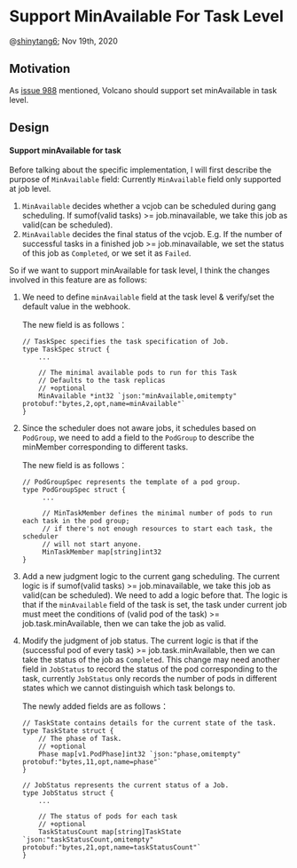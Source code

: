# Support MinAvailable For Task Level

@[shinytang6](https://github.com/shinytang6); Nov 19th, 2020

## Motivation
As [issue 988](https://github.com/volcano-sh/volcano/issues/988) mentioned, Volcano should support set minAvailable in task level.

## Design

#### Support minAvailable for task

Before talking about the specific implementation, l will first describe the purpose of `MinAvailable` field:
Currently `MinAvailable` field only supported at job level.
1. `MinAvailable` decides whether a vcjob can be scheduled during gang scheduling. If sumof(valid tasks) >= job.minavailable, we take this job as valid(can be scheduled).
2. `MinAvailable` decides the final status of the vcjob. E.g. If the number of successful tasks in a finished job >= job.minavailable, we set the status of this job as `Completed`, or we set it as `Failed`.

So if we want to support minAvailable for task level, I think the changes involved in this feature are as follows:
1. We need to define `minAvailable` field at the task level & verify/set the default value in the webhook.

    The new field is as follows：
    ```
    // TaskSpec specifies the task specification of Job.
    type TaskSpec struct {
        ...
        
        // The minimal available pods to run for this Task
        // Defaults to the task replicas
        // +optional
        MinAvailable *int32 `json:"minAvailable,omitempty" protobuf:"bytes,2,opt,name=minAvailable"`
    }
    ```

2. Since the scheduler does not aware jobs, it schedules based on `PodGroup`, we need to add a field to the `PodGroup` to describe the minMember corresponding to different tasks.

   The new field is as follows：
   ```
   // PodGroupSpec represents the template of a pod group.
   type PodGroupSpec struct {
        ...
       
        // MinTaskMember defines the minimal number of pods to run each task in the pod group;
        // if there's not enough resources to start each task, the scheduler
        // will not start anyone.
        MinTaskMember map[string]int32
   }
   ```
3. Add a new judgment logic to the current gang scheduling. The current logic is if sumof(valid tasks) >= job.minavailable, we take this job as valid(can be scheduled). We need to add a logic before that. The logic is that if the `minAvailable` field of the task is set, the task under current job must meet the conditions of (valid pod of the task) >= job.task.minAvailable, then we can take the job as valid.
4. Modify the judgment of job status. The current logic is that if the (successful pod of every task) >= job.task.minAvailable, then we can take the status of the job as `Completed`. This change may need another field in `JobStatus` to record the status of the pod corresponding to the task, currently `JobStatus` only records the number of pods in different states which we cannot distinguish which task belongs to.

    The newly added fields are as follows：
    
    ```
    // TaskState contains details for the current state of the task.
    type TaskState struct {
        // The phase of Task.
        // +optional
        Phase map[v1.PodPhase]int32 `json:"phase,omitempty" protobuf:"bytes,11,opt,name=phase"`
    } 
   
    // JobStatus represents the current status of a Job.
    type JobStatus struct {
        ...
        
        // The status of pods for each task
        // +optional
        TaskStatusCount map[string]TaskState `json:"taskStatusCount,omitempty" protobuf:"bytes,21,opt,name=taskStatusCount"`
    }
    ```